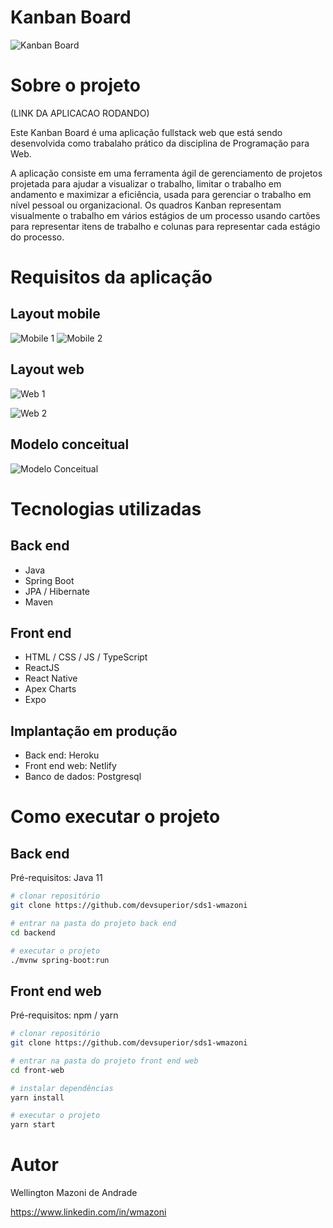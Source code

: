 # Kanban Board

![Kanban Board](https://github.com/tuca222/KanbanBoardWeb/blob/main/board.jpg)

# Sobre o projeto
 
 (LINK DA APLICACAO RODANDO)

Este Kanban Board é uma aplicação fullstack web que está sendo desenvolvida como trabalaho prático da disciplina de Programação para Web.

A aplicação consiste em uma ferramenta ágil de gerenciamento de projetos projetada para ajudar a visualizar o trabalho, limitar o trabalho em andamento e maximizar a eficiência, usada para gerenciar o trabalho em nível pessoal ou organizacional. Os quadros Kanban representam visualmente o trabalho em vários estágios de um processo usando cartões para representar itens de trabalho e colunas para representar cada estágio do processo.


# Requisitos da aplicação

## Layout mobile
![Mobile 1](https://github.com/acenelio/assets/raw/main/sds1/mobile1.png) ![Mobile 2](https://github.com/acenelio/assets/raw/main/sds1/mobile2.png)

## Layout web
![Web 1](https://github.com/acenelio/assets/raw/main/sds1/web1.png)

![Web 2](https://github.com/acenelio/assets/raw/main/sds1/web2.png)

## Modelo conceitual
![Modelo Conceitual](https://github.com/acenelio/assets/raw/main/sds1/modelo-conceitual.png)

# Tecnologias utilizadas
## Back end
- Java
- Spring Boot
- JPA / Hibernate
- Maven
## Front end
- HTML / CSS / JS / TypeScript
- ReactJS
- React Native
- Apex Charts
- Expo
## Implantação em produção
- Back end: Heroku
- Front end web: Netlify
- Banco de dados: Postgresql

# Como executar o projeto

## Back end
Pré-requisitos: Java 11

```bash
# clonar repositório
git clone https://github.com/devsuperior/sds1-wmazoni

# entrar na pasta do projeto back end
cd backend

# executar o projeto
./mvnw spring-boot:run
```

## Front end web
Pré-requisitos: npm / yarn

```bash
# clonar repositório
git clone https://github.com/devsuperior/sds1-wmazoni

# entrar na pasta do projeto front end web
cd front-web

# instalar dependências
yarn install

# executar o projeto
yarn start
```

# Autor

Wellington Mazoni de Andrade

https://www.linkedin.com/in/wmazoni
